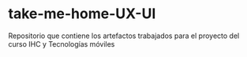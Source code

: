 # take-me-home-UX-UI
Repositorio que contiene los artefactos trabajados para el proyecto del curso IHC y Tecnologías móviles
